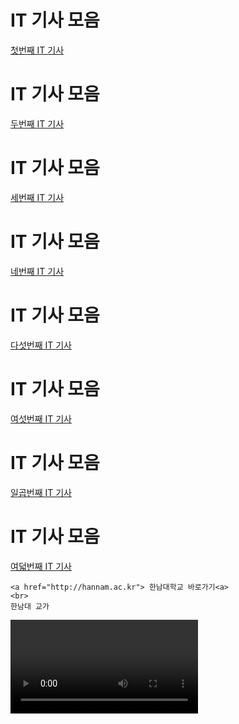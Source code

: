 <html>
  <head>
    <title>방석현의 웹페이지</title>
  </head>


<body>
  <h1>IT 기사 모음</h1>
  <a href="https://www.apple.com/kr/newsroom/2025/03/apple-intelligence-features-are-now-available-in-korean/
">첫번째 IT 기사</a>

  
<body>
  <h1>IT 기사 모음</h1>
  <a href="https://zdnet.co.kr/view/?no=20250319131712" target="_blank">두번째 IT 기사</a>
 </body>
</html>
<body>
  <h1>IT 기사 모음</h1>
  <a href="https://news.mt.co.kr/mtview.php?no=2025032514280248794&VN" target="_blank">세번째 IT 기사</a>
<body>
  <h1>IT 기사 모음</h1>
  <a href="https://www.hani.co.kr/arti/economy/consumer/1189856.html
" target="_blank">네번째 IT 기사</a>
<body>
  <h1>IT 기사 모음</h1>
  <a href="https://www.insight.co.kr/news/498245" target="_blank">다섯번째 IT 기사</a>
  <body>
  <h1>IT 기사 모음</h1>
  <a href="https://www.sciencetimes.co.kr/nscvrg/view/menu/249?searchCategory=221&nscvrgSn=260153
">여섯번째 IT 기사</a>
<body>
  <h1>IT 기사 모음</h1>
  <a href=" https://www.hankyung.com/article/202504280994i
">일곱번째 IT 기사</a>
<body>
  <h1>IT 기사 모음</h1>
  <a href="https://www.e-focus.co.kr/news/articleView.html?idxno=3000141
">여덟번째 IT 기사</a>












<!DOCTYPE html>
<html lang="ko">
<head>
    <meta charset="UTF-8">
    <meta name="viewport" content="width=device-width, initial-scale=1.0">
    <title>방석현의 웹페이지</title>
</head>
<body>

    <a href="http://hannam.ac.kr"> 한남대학교 바로가기<a>
    <br>
    한남대 교가
<video controls="" autoplay="" name="media">
    
    
      <source src="https://hannam.ac.kr/data/about/schoolsong.mp3" type="audio/mpeg">
    </video>
    <br>
        <br>
    한남대 교가
<video controls="" autoplay="" name="media">
    
    
      <source src="https://hannam.ac.kr/data/about/schoolsong.mp3" type="audio/mpeg">
    </video>
    <br>
    유튜브 링크 
    <br>
    <iframe width="560" height="315" src="https://www.youtube.com/embed/96kqclBc2Sw?si=9apz2-IfQJX5ruoY" title="YouTube video player" frameborder="0" allow="accelerometer; autoplay; clipboard-write; encrypted-media; gyroscope; picture-in-picture; web-share" referrerpolicy="strict-origin-when-cross-origin" allowfullscreen></iframe>
</body>
</html>
